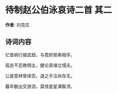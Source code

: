 # 待制赵公伯泳哀诗二首  其二

**作者**: 刘克庄

## 诗词内容

忆昔鹓行接武趋，与君肝胆素相孚。

孤忠不忍欺明主，健论真堪立懦夫。

公是意林曾续否，退之手注尚存无。

暮年数出交游泪，莫怪星星满鬓须。

